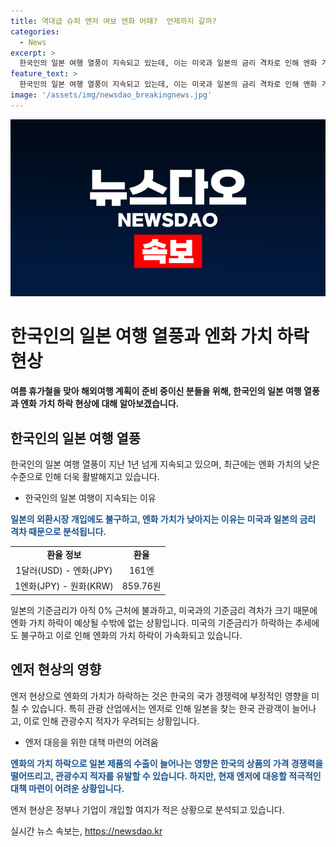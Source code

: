 ```yaml
---
title: 역대급 슈퍼 엔저 여보 엔화 어때?  언제까지 갈까?
categories:
  - News
excerpt: >
  한국인의 일본 여행 열풍이 지속되고 있는데, 이는 미국과 일본의 금리 격차로 인해 엔화 가치가 하락하고 있기 때문이다. 엔저 현상은 한국인들의 일본 여행을 부추기는데, 이는 미국과의 금리 격차 때문으로 분석된다. 미국의 기준금리가 떨어지면서 엔화가치 하락이 가속화되고 있으며, 이에 따라 엔화 투자 수요가 늘어나고 있다. 이러한 상황이 오래 지속될 수 있다는 분석도 나왔으며, 이에 따른 악영향으로 여행수지 적자가 커질 우려도 있다.
feature_text: >
  한국인의 일본 여행 열풍이 지속되고 있는데, 이는 미국과 일본의 금리 격차로 인해 엔화 가치가 하락하고 있기 때문이다. 엔저 현상은 한국인들의 일본 여행을 부추기는데, 이는 미국과의 금리 격차 때문으로 분석된다. 미국의 기준금리가 떨어지면서 엔화가치 하락이 가속화되고 있으며, 이에 따라 엔화 투자 수요가 늘어나고 있다. 이러한 상황이 오래 지속될 수 있다는 분석도 나왔으며, 이에 따른 악영향으로 여행수지 적자가 커질 우려도 있다.
image: '/assets/img/newsdao_breakingnews.jpg'
---
```


<p><img src="/assets/img/newsdao_breakingnews.jpg" alt="firstkoreanews 속보" /></p>

<h1>한국인의 일본 여행 열풍과 엔화 가치 하락 현상</h1>

<p data-ke-size="size16"><b>여름 휴가철을 맞아 해외여행 계획이 준비 중이신 분들을 위해, 한국인의 일본 여행 열풍과 엔화 가치 하락 현상에 대해 알아보겠습니다.</b></p>

<h2 data-ke-size="size26">한국인의 일본 여행 열풍</h2>

<p data-ke-size="size16">한국인의 일본 여행 열풍이 지난 1년 넘게 지속되고 있으며, 최근에는 엔화 가치의 낮은 수준으로 인해 더욱 활발해지고 있습니다.</p>

<ul>
<li>한국인의 일본 여행이 지속되는 이유</li>
</ul>

<p data-ke-size="size16"><b><span style="color: #1a5490;">일본의 외환시장 개입에도 불구하고, 엔화 가치가 낮아지는 이유는 미국과 일본의 금리 격차 때문으로 분석됩니다.</span></b></p>

<table>
<tbody>
<tr>
<td style="text-align: center; height: 17px;"><b>환율 정보</b></td>
<td style="text-align: center; height: 17px;"><b>환율</b></td>
</tr>
<tr>
<td style="text-align: center; height: 17px;">1달러(USD) - 엔화(JPY)</td>
<td style="text-align: center; height: 17px;">161엔</td>
</tr>
<tr>
<td style="text-align: center; height: 17px;">1엔화(JPY) - 원화(KRW)</td>
<td style="text-align: center; height: 17px;">859.76원</td>
</tr>
</tbody>
</table>

<p data-ke-size="size16">일본의 기준금리가 아직 0% 근처에 불과하고, 미국과의 기준금리 격차가 크기 때문에 엔화 가치 하락이 예상될 수밖에 없는 상황입니다. 미국의 기준금리가 하락하는 추세에도 불구하고 이로 인해 엔화의 가치 하락이 가속화되고 있습니다.</p>

<h2 data-ke-size="size26">엔저 현상의 영향</h2>

<p data-ke-size="size16">엔저 현상으로 엔화의 가치가 하락하는 것은 한국의 국가 경쟁력에 부정적인 영향을 미칠 수 있습니다. 특히 관광 산업에서는 엔저로 인해 일본을 찾는 한국 관광객이 늘어나고, 이로 인해 관광수지 적자가 우려되는 상황입니다.</p>

<ul>
<li>엔저 대응을 위한 대책 마련의 어려움</li>
</ul>

<p data-ke-size="size16"><b><span style="color: #1a5490;">엔화의 가치 하락으로 일본 제품의 수출이 늘어나는 영향은 한국의 상품의 가격 경쟁력을 떨어뜨리고, 관광수지 적자를 유발할 수 있습니다. 하지만, 현재 엔저에 대응할 적극적인 대책 마련이 어려운 상황입니다.</span></b></p>

<p data-ke-size="size16">엔저 현상은 정부나 기업이 개입할 여지가 적은 상황으로 분석되고 있습니다.</p>

<p data-ke-size="size16"></p>
실시간 뉴스 속보는, <a href="https://newsdao.kr" rel="dofollow">https://newsdao.kr</a>


